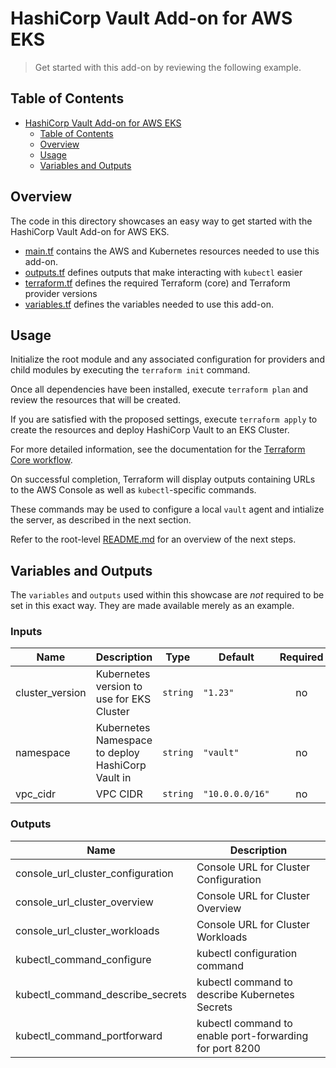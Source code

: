# HashiCorp Vault Add-on for AWS EKS

> Get started with this add-on by reviewing the following example.

## Table of Contents

- [HashiCorp Vault Add-on for AWS EKS](#hashicorp-vault-add-on-for-aws-eks)
  - [Table of Contents](#table-of-contents)
  - [Overview](#overview)
  - [Usage](#usage)
  - [Variables and Outputs](#variables-and-outputs)

## Overview

The code in this directory showcases an easy way to get started with the HashiCorp Vault Add-on for AWS EKS.

* [main.tf](./main.tf) contains the AWS and Kubernetes resources needed to use this add-on.
* [outputs.tf](./outputs.tf) defines outputs that make interacting with `kubectl` easier
* [terraform.tf](./terraform.tf) defines the required Terraform (core) and Terraform provider versions
* [variables.tf](./variables.tf) defines the variables needed to use this add-on.

## Usage

Initialize the root module and any associated configuration for providers and child modules by executing the `terraform init` command.

Once all dependencies have been installed, execute `terraform plan` and review the resources that will be created.

If you are satisfied with the proposed settings, execute `terraform apply` to create the resources and deploy HashiCorp Vault to an EKS Cluster.

For more detailed information, see the documentation for the [Terraform Core workflow](https://www.terraform.io/intro/core-workflow).

On successful completion, Terraform will display outputs containing URLs to the AWS Console as well as `kubectl`-specific commands.

These commands may be used to configure a local `vault` agent and intialize the server, as described in the next section.

Refer to the root-level [README.md](../../readme.md) for an overview of the next steps.

## Variables and Outputs

The `variables` and `outputs` used within this showcase are _not_ required to be set in this exact way. They are made available merely as an example.

<!-- BEGIN_TF_DOCS -->
### Inputs

| Name | Description | Type | Default | Required |
|------|-------------|------|---------|:--------:|
| cluster_version | Kubernetes version to use for EKS Cluster | `string` | `"1.23"` | no |
| namespace | Kubernetes Namespace to deploy HashiCorp Vault in | `string` | `"vault"` | no |
| vpc_cidr | VPC CIDR | `string` | `"10.0.0.0/16"` | no |

### Outputs

| Name | Description |
|------|-------------|
| console_url_cluster_configuration | Console URL for Cluster Configuration |
| console_url_cluster_overview | Console URL for Cluster Overview |
| console_url_cluster_workloads | Console URL for Cluster Workloads |
| kubectl_command_configure | kubectl configuration command |
| kubectl_command_describe_secrets | kubectl command to describe Kubernetes Secrets |
| kubectl_command_portforward | kubectl command to enable port-forwarding for port 8200 |
<!-- END_TF_DOCS -->
